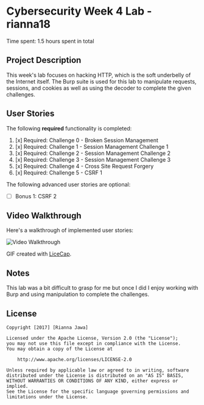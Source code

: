 # Cybersecurity Week 4 Lab - rianna18

Time spent: 1.5 hours spent in total

## Project Description

This week's lab focuses on hacking HTTP, which is the soft underbelly of the Internet itself. The Burp suite is used for this lab to manipulate requests, sessions, and cookies as well as using the decoder to complete the given challenges.

## User Stories

The following **required** functionality is completed:

1. [x]  Required: Challenge 0 - Broken Session Management
2. [x]  Required: Challenge 1 - Session Management Challenge 1
3. [x]  Required: Challenge 2 - Session Management Challenge 2
4. [x]  Required: Challenge 3 - Session Management Challenge 3
5. [x]  Required: Challenge 4 - Cross Site Request Forgery
6. [x]  Required: Challenge 5 - CSRF 1

The following advanced user stories are optional:

* [ ]  Bonus 1: CSRF 2

## Video Walkthrough

Here's a walkthrough of implemented user stories:

<img src='Week3Lab.gif' width='' alt='Video Walkthrough' />

GIF created with [LiceCap](http://www.cockos.com/licecap/).

## Notes

This lab was a bit difficult to grasp for me but once I did I enjoy working with Burp and using manipulation to complete the challenges.

## License

    Copyright [2017] [Rianna Jawa]

    Licensed under the Apache License, Version 2.0 (the "License");
    you may not use this file except in compliance with the License.
    You may obtain a copy of the License at

        http://www.apache.org/licenses/LICENSE-2.0

    Unless required by applicable law or agreed to in writing, software
    distributed under the License is distributed on an "AS IS" BASIS,
    WITHOUT WARRANTIES OR CONDITIONS OF ANY KIND, either express or implied.
    See the License for the specific language governing permissions and
    limitations under the License.
